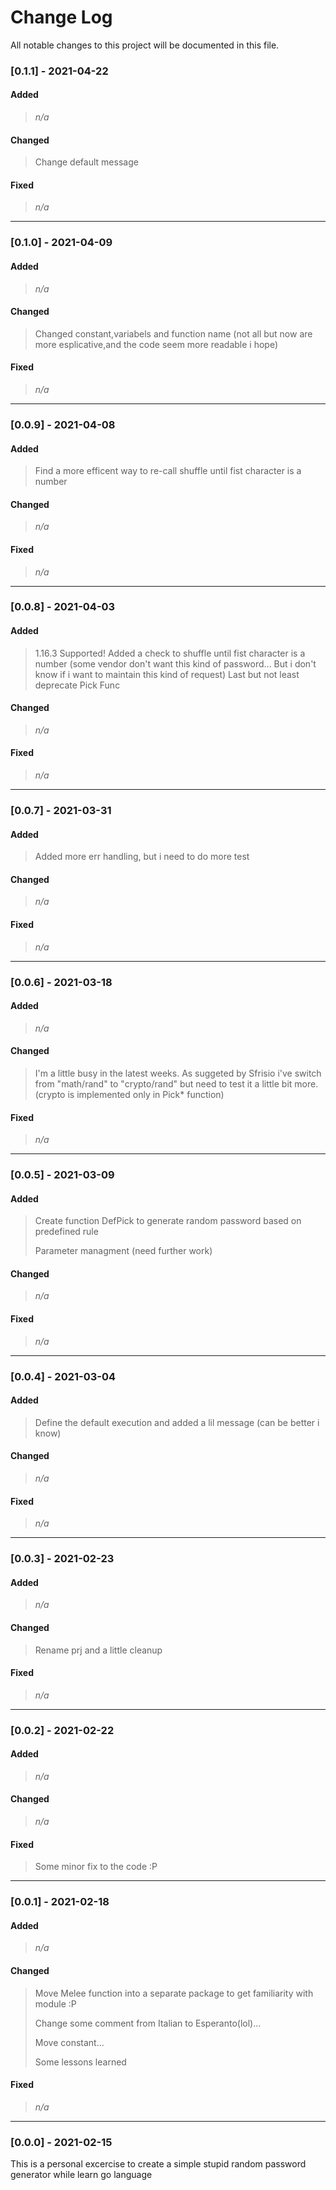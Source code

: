 # Change Log
All notable changes to this project will be documented in this file.

### [0.1.1] - 2021-04-22
#### Added
> _n/a_ 
#### Changed
> Change default message 
#### Fixed
> _n/a_ 

---

### [0.1.0] - 2021-04-09
#### Added
> _n/a_ 
#### Changed
> Changed constant,variabels and function name (not all but now are more esplicative,and the code seem more readable i hope) 
#### Fixed
> _n/a_ 

---

### [0.0.9] - 2021-04-08
#### Added
> Find a more efficent way to re-call shuffle until fist character is a number
#### Changed
> _n/a_ 
#### Fixed
> _n/a_ 

---

### [0.0.8] - 2021-04-03
#### Added
> 1.16.3 Supported! Added a check to shuffle until fist character is a number (some vendor don't want this kind of password... But i don't know if i want to maintain this kind of request) Last but not least deprecate Pick Func
#### Changed
> _n/a_ 
#### Fixed
> _n/a_ 

---

### [0.0.7] - 2021-03-31
#### Added
> Added more err handling, but i need to do more test
#### Changed
> _n/a_ 
#### Fixed
> _n/a_ 

---

### [0.0.6] - 2021-03-18
#### Added
> _n/a_ 
#### Changed
> I'm a little busy in the latest weeks. As suggeted by Sfrisio i've switch from "math/rand" to "crypto/rand" but need to test it a little bit more. (crypto is implemented only in Pick* function)
#### Fixed
> _n/a_ 

---

### [0.0.5] - 2021-03-09
#### Added
> Create function DefPick to generate random password based on predefined rule
> 
> Parameter managment (need further work)
#### Changed
> _n/a_
#### Fixed
> _n/a_ 

---

### [0.0.4] - 2021-03-04
#### Added
> Define the default execution and added a lil message (can be better i know)
#### Changed
> _n/a_
#### Fixed
> _n/a_

---

### [0.0.3] - 2021-02-23
#### Added
> _n/a_
#### Changed
> Rename prj and a little cleanup
#### Fixed
> _n/a_

---

### [0.0.2] - 2021-02-22
#### Added
> _n/a_
#### Changed
> _n/a_
#### Fixed
> Some minor fix to the code :P

---

### [0.0.1] - 2021-02-18
#### Added
> _n/a_
#### Changed
> Move Melee function into a separate package to get familiarity with module :P
> 
> Change some comment from Italian to Esperanto(lol)...
> 
> Move constant...
> 
> Some lessons learned
#### Fixed
> _n/a_

---

### [0.0.0] - 2021-02-15
This is a personal excercise to create a simple stupid random password generator while learn go language